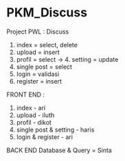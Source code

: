 # PKM_Discuss
Project PWL : Discuss

1. index = select, delete
2. upload = insert
3. profil = select -> 4. setting = update
5. single post = select
6. login = validasi
7. register = insert

FRONT END :
1. index - ari
2. upload - iluth
3. profil - dikot
4. single post & setting - haris
5. login & register - ari

BACK END
Database & Query = Sinta